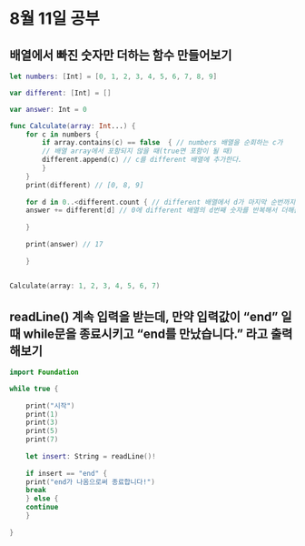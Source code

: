 8월 11일 공부
===

배열에서 빠진 숫자만 더하는 함수 만들어보기
---

```swift
let numbers: [Int] = [0, 1, 2, 3, 4, 5, 6, 7, 8, 9]

var different: [Int] = []

var answer: Int = 0

func Calculate(array: Int...) {
    for c in numbers {
        if array.contains(c) == false  { // numbers 배열을 순회하는 c가 
        // 배열 array에서 포함되지 않을 때(true면 포함이 될 때)
        different.append(c) // c를 different 배열에 추가한다.
        }
    }
    print(different) // [0, 8, 9]
    
    for d in 0..<different.count { // different 배열에서 d가 마지막 순번까지 돌면서
    answer += different[d] // 0에 different 배열의 d번째 숫자를 반복해서 더해준다.
    
    }
    
    print(answer) // 17
    
    }
        

Calculate(array: 1, 2, 3, 4, 5, 6, 7)
```

readLine() 계속 입력을 받는데, 만약 입력값이 “end” 일때 while문을 종료시키고 “end를 만났습니다.” 라고 출력해보기
---

```swift
import Foundation

while true {
    
    print("시작")
    print(1)
    print(3)
    print(5)
    print(7)
    
    let insert: String = readLine()!
   
    if insert == "end" {
    print("end가 나옴으로써 종료합니다!")
    break
    } else {
    continue
    }
    
}
```
